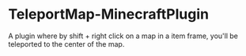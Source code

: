 # TeleportMap-MinecraftPlugin
A plugin where by shift + right click on a map in a item frame, you'll be teleported to the center of the map.
